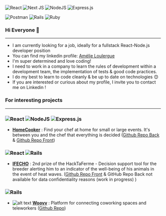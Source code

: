 ![React](https://img.shields.io/badge/react-%2320232a.svg?style=for-the-badge&logo=react&logoColor=%2361DAFB) ![Next JS](https://img.shields.io/badge/Next-black?style=for-the-badge&logo=next.js&logoColor=white) ![NodeJS](https://img.shields.io/badge/node.js-6DA55F?style=for-the-badge&logo=node.js&logoColor=white) ![Express.js](https://img.shields.io/badge/express.js-%23404d59.svg?style=for-the-badge&logo=express&logoColor=%2361DAFB) 

![Postman](https://img.shields.io/badge/Postman-FF6C37?style=for-the-badge&logo=postman&logoColor=white) ![Rails](https://img.shields.io/badge/rails-%23CC0000.svg?style=for-the-badge&logo=ruby-on-rails&logoColor=white) ![Ruby](https://img.shields.io/badge/ruby-%23CC342D.svg?style=for-the-badge&logo=ruby&logoColor=white)

### Hi Everyone 👋
***
* I am currently looking for a job, ideally for a fullstack React-Node.js developer position
* You can find my linkedin profile: [Amélie Loulergue](https://www.linkedin.com/in/am%C3%A9lie-loulergue-845a25148/)
* I'm super determined and love coding! 
* I need to work in a company to learn the rules of development within a development team, the implementation of tests & good code practices.
* I do my best to learn to code cleanly & be up to date on technologies &#128522;
* If you are interested or curious about my profile, I invite you to contact me on Linkedin ! 

### For interesting projects
***
### ![React](https://img.shields.io/badge/react-%2320232a.svg?style=for-the-badge&logo=react&logoColor=%2361DAFB)  ![NodeJS](https://img.shields.io/badge/node.js-6DA55F?style=for-the-badge&logo=node.js&logoColor=white) ![Express.js](https://img.shields.io/badge/express.js-%23404d59.svg?style=for-the-badge&logo=express&logoColor=%2361DAFB)  
* [**HomeCooker**](https://homecooker.netlify.app/) : Find your chef at home for small or large events. It's between you and the chef that everything is decided ([Github Repo Back](https://github.com/AmelieLoulergue/HomeCooker-back) & [Github Repo Front](https://github.com/AmelieLoulergue/HomeCooker))
### ![React](https://img.shields.io/badge/react-%2320232a.svg?style=for-the-badge&logo=react&logoColor=%2361DAFB) ![Rails](https://img.shields.io/badge/rails-%23CC0000.svg?style=for-the-badge&logo=ruby-on-rails&logoColor=white)
* [**IFECHO**](https://ifecho.herokuapp.com/) : 2nd prize of the HackTaFerme - Decision support tool for the breeder alerting him to an indicator of the well-being of his animals in the event of heat waves. ([Github Repo Front](https://github.com/AmelieLoulergue/IFECHO) & GitHub Repo Back not available for data confidentiality reasons (work in progress) )
### ![Rails](https://img.shields.io/badge/rails-%23CC0000.svg?style=for-the-badge&logo=ruby-on-rails&logoColor=white)
* ![alt text](http://url/to/img.png) [**Woovv**](https://woovv-prod.herokuapp.com/) : Platform for connecting coworking spaces and teleworkers ([Github Repo](https://github.com/AmelieLoulergue/Woovv))

